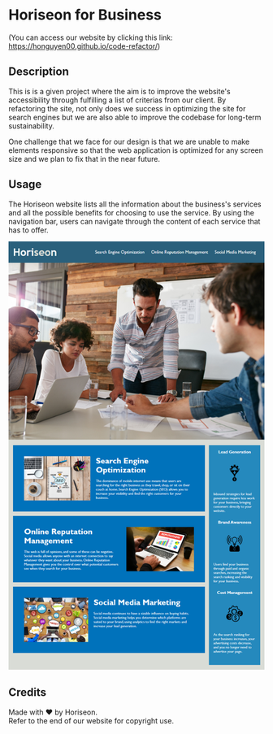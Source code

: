 # Horiseon for Business
(You can access our website by clicking this link: https://honguyen00.github.io/code-refactor/)

## Description

This is is a given project where the aim is to improve the website's accessibility through fulfilling a list of criterias from our client.
By refactoring the site, not only does we success in optimizing the site for search engines but we are also able to improve the codebase for long-term sustainability.

One challenge that we face for our design is that we are unable to make elements responsive so that the web application is optimized for any screen size and we plan to fix that in the near future.

## Usage
The Horiseon website lists all the information about the business's services and all the possible benefits for choosing to use the service. By using the navigation bar, users can navigate through the content of each service that has to offer.

 ![The Horiseon webpage includes a navigation bar, a header image, and cards with text and images at the bottom of the page.](assets/images/demo.png)

## Credits

Made with ❤️️ by Horiseon.<br/>
Refer to the end of our website for copyright use.
